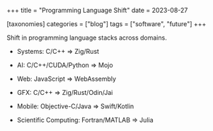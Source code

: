 +++
title = "Programming Language Shift"
date = 2023-08-27

[taxonomies]
categories = ["blog"]
tags = ["software", "future"]
+++

Shift in programming language stacks across domains.

<!-- more -->

- Systems: C/C++ => Zig/Rust

- AI: C/C++/CUDA/Python => Mojo

- Web: JavaScript => WebAssembly

- GFX: C/C++ => Zig/Rust/Odin/Jai

- Mobile: Objective-C/Java => Swift/Kotlin

- Scientific Computing: Fortran/MATLAB => Julia
